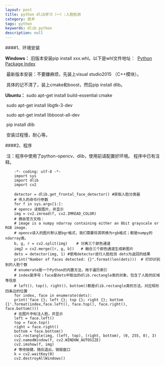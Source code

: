 ```yaml
---
layout: post
title: python dlib学习（一）:人脸检测
category: 技术
tags: python
keywords: dlib python
description: null
---
```


####1、环境安装

 **Windows：**
			旧版本安装pip install xxx.whl。以下是whl文件地址：
​			[Python Package Index]( https://pypi.python.org/pypi/dlib/18.17.100)     

​		最新版本安装：不要嫌麻烦，先装上visual studio2015 （C++模块）。

​		  具体的记不清了，装上cmake和boost，然后pip install dlib。

**Ubuntu：**
	sudo apt-get install build-essential cmake

​		sudo apt-get install libgtk-3-dev

​		sudo apt-get install libboost-all-dev

​		pip install dlib

​		安装过程慢，耐心等。

####2、程序

​	注：程序中使用了python-opencv、dlib，使用前请配置好环境。 
​	程序中已有注释。
```
	-*- coding: utf-8 -*-
	import sys
	import dlib
	import cv2

	detector = dlib.get_frontal_face_detector() #获取人脸分类器
	# 传入的命令行参数
	for f in sys.argv[1:]:
    # opencv 读取图片，并显示
    img = cv2.imread(f, cv2.IMREAD_COLOR)
    # 摘自官方文档：
    # image is a numpy ndarray containing either an 8bit grayscale or RGB image.
    # opencv读入的图片默认是bgr格式，我们需要将其转换为rgb格式；都是numpy的ndarray类。
    b, g, r = cv2.split(img)    # 分离三个颜色通道
    img2 = cv2.merge([r, g, b])   # 融合三个颜色通道生成新图片
    dets = detector(img, 1) #使用detector进行人脸检测 dets为返回的结果
    print("Number of faces detected: {}".format(len(dets)))  # 打印识别到的人脸个数
    # enumerate是一个Python的内置方法，用于遍历索引
    # index是序号；face是dets中取出的dlib.rectangle类的对象，包含了人脸的区域等信息
    # left()、top()、right()、bottom()都是dlib.rectangle类的方法，对应矩形四条边的位置
    for index, face in enumerate(dets):
    print('face {}; left {}; top {}; right {}; bottom {}'.format(index,face.left(), face.top(), face.right(), face.bottom()))
    # 在图片中标注人脸，并显示
    left = face.left()
    top = face.top()
    right = face.right()
    bottom = face.bottom()
    cv2.rectangle(img, (left, top), (right, bottom), (0, 255, 0), 3)
    cv2.namedWindow(f, cv2.WINDOW_AUTOSIZE)
    cv2.imshow(f, img)
    # 等待按键，随后退出，销毁窗口
    k = cv2.waitKey(0)
	cv2.destroyAllWindows()
```
